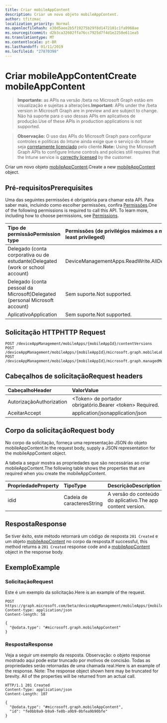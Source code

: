 ```yaml
---
title: Criar mobileAppContent
description: Criar um novo objeto mobileAppContent.
author: tfitzmac
localization_priority: Normal
ms.openlocfilehash: e30d5aee2b5f19275b29f8d1472101c1fa9968ae
ms.sourcegitcommit: d2b3ca32602ffa76cc7925d7f4d1e2258e611ea5
ms.translationtype: MT
ms.contentlocale: pt-BR
ms.lasthandoff: 01/11/2019
ms.locfileid: "27870398"
---
```

# <a name="create-mobileappcontent"></a><span data-ttu-id="f116e-103">Criar mobileAppContent</span><span class="sxs-lookup"><span data-stu-id="f116e-103">Create mobileAppContent</span></span>

> <span data-ttu-id="f116e-104">**Importante:** as APIs na versão /beta no Microsoft Graph estão em visualização e sujeitas a alterações.</span><span class="sxs-lookup"><span data-stu-id="f116e-104">**Important:** APIs under the /beta version in Microsoft Graph are in preview and are subject to change.</span></span> <span data-ttu-id="f116e-105">Não há suporte para o uso dessas APIs em aplicativos de produção.</span><span class="sxs-lookup"><span data-stu-id="f116e-105">Use of these APIs in production applications is not supported.</span></span>

> <span data-ttu-id="f116e-106">**Observação:** O uso das APIs do Microsoft Graph para configurar controles e políticas do Intune ainda exige que o serviço do Intune seja [corretamente licenciado](https://go.microsoft.com/fwlink/?linkid=839381) pelo cliente.</span><span class="sxs-lookup"><span data-stu-id="f116e-106">**Note:** Using the Microsoft Graph APIs to configure Intune controls and policies still requires that the Intune service is [correctly licensed](https://go.microsoft.com/fwlink/?linkid=839381) by the customer.</span></span>

<span data-ttu-id="f116e-107">Criar um novo objeto [mobileAppContent](../resources/intune-apps-mobileappcontent.md).</span><span class="sxs-lookup"><span data-stu-id="f116e-107">Create a new [mobileAppContent](../resources/intune-apps-mobileappcontent.md) object.</span></span>
## <a name="prerequisites"></a><span data-ttu-id="f116e-108">Pré-requisitos</span><span class="sxs-lookup"><span data-stu-id="f116e-108">Prerequisites</span></span>
<span data-ttu-id="f116e-p102">Uma das seguintes permissões é obrigatória para chamar esta API. Para saber mais, incluindo como escolher permissões, confira [Permissões](/graph/permissions-reference).</span><span class="sxs-lookup"><span data-stu-id="f116e-p102">One of the following permissions is required to call this API. To learn more, including how to choose permissions, see [Permissions](/graph/permissions-reference).</span></span>

|<span data-ttu-id="f116e-111">Tipo de permissão</span><span class="sxs-lookup"><span data-stu-id="f116e-111">Permission type</span></span>|<span data-ttu-id="f116e-112">Permissões (de privilégios máximos a mínimos)</span><span class="sxs-lookup"><span data-stu-id="f116e-112">Permissions (from most to least privileged)</span></span>|
|:---|:---|
|<span data-ttu-id="f116e-113">Delegado (conta corporativa ou de estudante)</span><span class="sxs-lookup"><span data-stu-id="f116e-113">Delegated (work or school account)</span></span>|<span data-ttu-id="f116e-114">DeviceManagementApps.ReadWrite.All</span><span class="sxs-lookup"><span data-stu-id="f116e-114">DeviceManagementApps.ReadWrite.All</span></span>|
|<span data-ttu-id="f116e-115">Delegado (conta pessoal da Microsoft)</span><span class="sxs-lookup"><span data-stu-id="f116e-115">Delegated (personal Microsoft account)</span></span>|<span data-ttu-id="f116e-116">Sem suporte.</span><span class="sxs-lookup"><span data-stu-id="f116e-116">Not supported.</span></span>|
|<span data-ttu-id="f116e-117">Aplicativo</span><span class="sxs-lookup"><span data-stu-id="f116e-117">Application</span></span>|<span data-ttu-id="f116e-118">Sem suporte.</span><span class="sxs-lookup"><span data-stu-id="f116e-118">Not supported.</span></span>|

## <a name="http-request"></a><span data-ttu-id="f116e-119">Solicitação HTTP</span><span class="sxs-lookup"><span data-stu-id="f116e-119">HTTP Request</span></span>
<!-- {
  "blockType": "ignored"
}
-->
``` http
POST /deviceAppManagement/mobileApps/{mobileAppId}/contentVersions
POST /deviceAppManagement/mobileApps/{mobileAppId}/microsoft.graph.mobileLobApp/contentVersions
POST /deviceAppManagement/mobileApps/{mobileAppId}/microsoft.graph.managedMobileLobApp/contentVersions
```

## <a name="request-headers"></a><span data-ttu-id="f116e-120">Cabeçalhos de solicitação</span><span class="sxs-lookup"><span data-stu-id="f116e-120">Request headers</span></span>
|<span data-ttu-id="f116e-121">Cabeçalho</span><span class="sxs-lookup"><span data-stu-id="f116e-121">Header</span></span>|<span data-ttu-id="f116e-122">Valor</span><span class="sxs-lookup"><span data-stu-id="f116e-122">Value</span></span>|
|:---|:---|
|<span data-ttu-id="f116e-123">Autorização</span><span class="sxs-lookup"><span data-stu-id="f116e-123">Authorization</span></span>|<span data-ttu-id="f116e-124">&lt;Token&gt; de portador obrigatório.</span><span class="sxs-lookup"><span data-stu-id="f116e-124">Bearer &lt;token&gt; Required.</span></span>|
|<span data-ttu-id="f116e-125">Aceitar</span><span class="sxs-lookup"><span data-stu-id="f116e-125">Accept</span></span>|<span data-ttu-id="f116e-126">application/json</span><span class="sxs-lookup"><span data-stu-id="f116e-126">application/json</span></span>|

## <a name="request-body"></a><span data-ttu-id="f116e-127">Corpo da solicitação</span><span class="sxs-lookup"><span data-stu-id="f116e-127">Request body</span></span>
<span data-ttu-id="f116e-128">No corpo da solicitação, forneça uma representação JSON do objeto mobileAppContent.</span><span class="sxs-lookup"><span data-stu-id="f116e-128">In the request body, supply a JSON representation for the mobileAppContent object.</span></span>

<span data-ttu-id="f116e-129">A tabela a seguir mostra as propriedades que são necessárias ao criar mobileAppContent.</span><span class="sxs-lookup"><span data-stu-id="f116e-129">The following table shows the properties that are required when you create the mobileAppContent.</span></span>

|<span data-ttu-id="f116e-130">Propriedade</span><span class="sxs-lookup"><span data-stu-id="f116e-130">Property</span></span>|<span data-ttu-id="f116e-131">Tipo</span><span class="sxs-lookup"><span data-stu-id="f116e-131">Type</span></span>|<span data-ttu-id="f116e-132">Descrição</span><span class="sxs-lookup"><span data-stu-id="f116e-132">Description</span></span>|
|:---|:---|:---|
|<span data-ttu-id="f116e-133">id</span><span class="sxs-lookup"><span data-stu-id="f116e-133">id</span></span>|<span data-ttu-id="f116e-134">Cadeia de caracteres</span><span class="sxs-lookup"><span data-stu-id="f116e-134">String</span></span>|<span data-ttu-id="f116e-135">A versão do conteúdo do aplicativo.</span><span class="sxs-lookup"><span data-stu-id="f116e-135">The app content version.</span></span>|



## <a name="response"></a><span data-ttu-id="f116e-136">Resposta</span><span class="sxs-lookup"><span data-stu-id="f116e-136">Response</span></span>
<span data-ttu-id="f116e-137">Se tiver êxito, este método retornará um código de resposta `201 Created` e um objeto [mobileAppContent](../resources/intune-apps-mobileappcontent.md) no corpo da resposta.</span><span class="sxs-lookup"><span data-stu-id="f116e-137">If successful, this method returns a `201 Created` response code and a [mobileAppContent](../resources/intune-apps-mobileappcontent.md) object in the response body.</span></span>

## <a name="example"></a><span data-ttu-id="f116e-138">Exemplo</span><span class="sxs-lookup"><span data-stu-id="f116e-138">Example</span></span>
### <a name="request"></a><span data-ttu-id="f116e-139">Solicitação</span><span class="sxs-lookup"><span data-stu-id="f116e-139">Request</span></span>
<span data-ttu-id="f116e-140">Este é um exemplo da solicitação.</span><span class="sxs-lookup"><span data-stu-id="f116e-140">Here is an example of the request.</span></span>
``` http
POST https://graph.microsoft.com/beta/deviceAppManagement/mobileApps/{mobileAppId}/contentVersions
Content-type: application/json
Content-length: 58

{
  "@odata.type": "#microsoft.graph.mobileAppContent"
}
```

### <a name="response"></a><span data-ttu-id="f116e-141">Resposta</span><span class="sxs-lookup"><span data-stu-id="f116e-141">Response</span></span>
<span data-ttu-id="f116e-p103">Veja a seguir um exemplo da resposta. Observação: o objeto response mostrado aqui pode estar truncado por motivos de concisão. Todas as propriedades serão retornadas de uma chamada real.</span><span class="sxs-lookup"><span data-stu-id="f116e-p103">Here is an example of the response. Note: The response object shown here may be truncated for brevity. All of the properties will be returned from an actual call.</span></span>
``` http
HTTP/1.1 201 Created
Content-Type: application/json
Content-Length: 107

{
  "@odata.type": "#microsoft.graph.mobileAppContent",
  "id": "fe0bb9a9-b9a9-fe0b-a9b9-0bfea9b90bfe"
}
```





